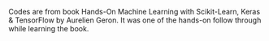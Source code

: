 Codes are from book Hands-On Machine Learning with Scikit-Learn, Keras & TensorFlow by Aurelien Geron. It was one of the hands-on follow through while learning the book. 
